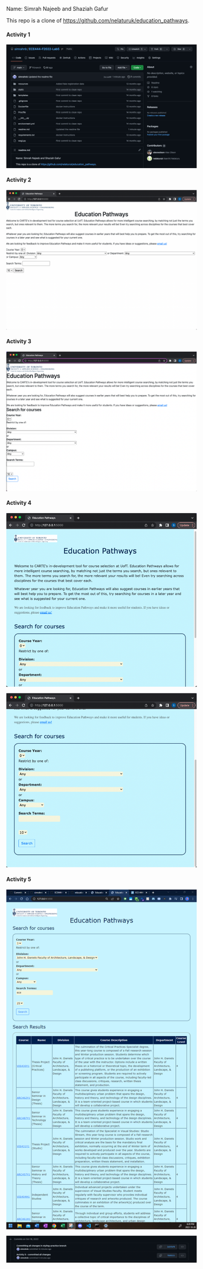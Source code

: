 Name: Simrah Najeeb and Shaziah Gafur 

This repo is a clone of https://github.com/nelaturuk/education_pathways. 

#### Activity 1 

![ScreenShot](screenshots/Activity1.png)

#### Activity 2 

![ScreenShot](screenshots/Activity2homepage.png)

#### Activity 3 

![ScreenShot](screenshots/Activity3homepage.png)

#### Activity 4 

![ScreenShot](screenshots/Activity4.png)

![ScreenShot](screenshots/Activity4-1.png)

#### Activity 5 

![ScreenShot](screenshots/Activity5-1.png)

![ScreenShot](screenshots/Activity5.png)



